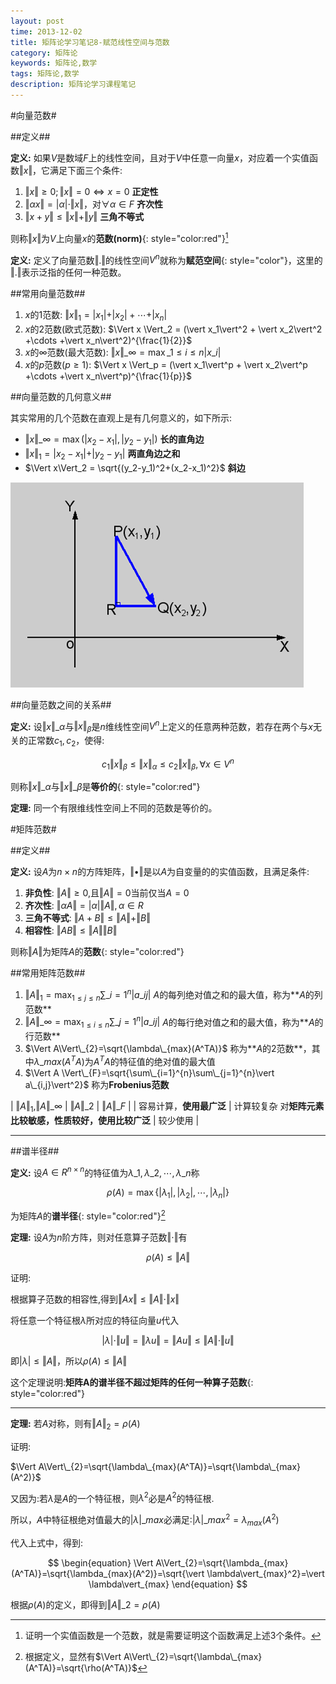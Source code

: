 ```yaml
---
layout: post
time: 2013-12-02
title: 矩阵论学习笔记8-赋范线性空间与范数
category: 矩阵论
keywords: 矩阵论,数学
tags: 矩阵论,数学
description: 矩阵论学习课程笔记 
---
```


#向量范数#

##定义##

**定义:** 如果$V$是数域$F$上的线性空间，且对于$V$中任意一向量$x$，对应着一个实值函数$\Vert x \Vert$，它满足下面三个条件:

1. $\Vert x \Vert\geq 0;\Vert x \Vert = 0 \Leftrightarrow x=0$  **正定性**
2. $\Vert\alpha x \Vert = \vert\alpha\vert \cdot \Vert x \Vert$，对$\forall\alpha\in F$  **齐次性**
3. $\Vert x+y \Vert\leq \Vert x\Vert + \Vert y \Vert$  **三角不等式**

则称$\Vert x \Vert$为$V$上向量$x$的**范数(norm)**{: style="color:red"}[^1]


**定义:** 定义了向量范数$\Vert . \Vert$的线性空间$V^n$就称为**赋范空间**{: style="color"}，这里的$\Vert . \Vert$表示泛指的任何一种范数。


##常用向量范数##

1. $x$的1范数: $\Vert x \Vert_1 = \vert x_1\vert + \vert x_2\vert +\cdots +\vert x_n\vert$
2. $x$的2范数(欧式范数): $\Vert x \Vert_2 = (\vert x_1\vert^2 + \vert x_2\vert^2 +\cdots +\vert x_n\vert^2)^{\frac{1}{2}}$
3. $x$的$\infty$范数(最大范数): $\Vert x \Vert\_{\infty} = \max\_{1\leq i\leq n}\vert x\_i\vert$
4. $x$的$p$范数($p \geq 1$): $\Vert x \Vert_p = (\vert x_1\vert^p + \vert x_2\vert^p +\cdots +\vert x_n\vert^p)^{\frac{1}{p}}$

##向量范数的几何意义##

其实常用的几个范数在直观上是有几何意义的，如下所示:

- $\Vert x\Vert\_{\infty} = \max(\vert x_2-x_1\vert,\vert y_2-y_1\vert)$ **长的直角边**
- $\Vert x\Vert_1 = \vert x_2-x_1\vert + \vert y_2-y_1\vert$  **两直角边之和**
- $\Vert x\Vert_2 = \sqrt{(y_2-y_1)^2+(x_2-x_1)^2}$  **斜边**

![](/assets/image/posts/2013-12-9-Theory-of-Matrices-8-1.png)

##向量范数之间的关系##

**定义:** 设$\Vert x\Vert\_{\alpha}$与$\Vert x \Vert_{\beta}$是$n$维线性空间$V^n$上定义的任意两种范数，若存在两个与$x$无关的正常数$c_1,c_2$，使得:

$$
\begin{equation}
c_1\Vert x\Vert_{\beta}\leq \Vert x \Vert_{\alpha}\leq c_2\Vert x \Vert_{\beta},  \forall x \in V^n
\end{equation}
$$

则称$\Vert x\Vert\_{\alpha}$与$\Vert x\Vert\_{\beta}$是**等价的**{: style="color:red"}

**定理:** 同一个有限维线性空间上不同的范数是等价的。

#矩阵范数#

##定义##

**定义:** 设$A$为$n\times n$的方阵矩阵，$\Vert \bullet \Vert$是以$A$为自变量的的实值函数，且满足条件:

1. **非负性**: $\Vert A \Vert\geq 0$,且$\Vert A \Vert=0$当前仅当$A=0$
2. **齐次性**: $\Vert\alpha A\Vert=\vert \alpha \vert \Vert A \Vert,\alpha\in R$
3. **三角不等式**: $\Vert A+B \Vert\leq \Vert A\Vert + \Vert B\Vert$
4. **相容性**: $\Vert AB \Vert\leq \Vert A\Vert\Vert B\Vert$

则称$\Vert A\Vert$为矩阵$A$的**范数**{: style="color:red"}


##常用矩阵范数##

1. $\Vert A \Vert_1 = \max_{1\leq j\leq n}\sum\_{i=1}^n\vert a\_{ij}\vert$  $A$的每列绝对值之和的最大值，称为**$A$的列范数**
2. $\Vert A \Vert\_{\infty} = \max_{1\leq i\leq n}\sum\_{j=1}^n\vert a\_{ij}\vert$ $A$的每行绝对值之和的最大值，称为**$A$的行范数**
3. $\Vert A\Vert\_{2}=\sqrt{\lambda\_{max}(A^TA)}$ 称为**$A$的2范数**，其中$\lambda\_{max}(A^TA)$为$A^TA$的特征值的绝对值的最大值
4. $\Vert A \Vert\_{F}=\sqrt{\sum\_{i=1}^{n}\sum\_{j=1}^{n}\vert a\_{i,j}\vert^2}$  称为**Frobenius范数**

| $\Vert A \Vert_1$,$\Vert A \Vert\_{\infty}$   | $\Vert A\Vert\_{2}$                                       | $\Vert A \Vert\_{F}$     |
| 容易计算，**使用最广泛**                      | 计算较复杂 对**矩阵元素比较敏感，性质较好，使用比较广泛** | 较少使用                 |

-----

##谱半径##

**定义:** 设$A\in R^{n\times n}$的特征值为$\lambda\_1,\lambda\_2,\cdots,\lambda\_n$称

$$
\begin{equation}
\rho(A) = \max\{\vert\lambda_1\vert,\vert\lambda_2\vert,\cdots,\vert\lambda_n\vert\}
\end{equation}
$$

为矩阵$A$的**谱半径**{: style="color:red"}[^2]

**定理:** 设$A$为$n$阶方阵，则对任意算子范数$\Vert \cdot \Vert$有

$$
\begin{equation}
\rho(A) \leq \Vert A\Vert
\end{equation}
$$

证明:

根据算子范数的相容性,得到$\Vert Ax\Vert\leq\Vert A\Vert\cdot\Vert x\Vert$

将任意一个特征根$\lambda$所对应的特征向量$u$代入

$$
\begin{equation}
\vert \lambda \vert\cdot\Vert u\Vert = \Vert \lambda u\Vert = \Vert Au \Vert \leq \Vert A \Vert\cdot\Vert u\Vert
\end{equation}
$$

即$\vert\lambda\vert\leq\Vert A\Vert$，所以$\rho(A) \leq \Vert A\Vert$

这个定理说明:**矩阵A的谱半径不超过矩阵的任何一种算子范数**{: style="color:red"}

-------

**定理:** 若$A$对称，则有$\Vert A\Vert_2=\rho(A)$

证明:

$\Vert A\Vert\_{2}=\sqrt{\lambda\_{max}(A^TA)}=\sqrt{\lambda\_{max}(A^2)}$

又因为:若$\lambda$是$A$的一个特征根，则$\lambda^2$必是$A^2$的特征根.

所以，$A$中特征根绝对值最大的$\vert \lambda\vert\_{max}$必满足:$\vert \lambda\vert\_{max}^2 = \lambda_{max}(A^2)$

代入上式中，得到:

$$
\begin{equation}
\Vert A\Vert_{2}=\sqrt{\lambda_{max}(A^TA)}=\sqrt{\lambda_{max}(A^2)}=\sqrt{\vert \lambda\vert_{max}^2}=\vert \lambda\vert_{max}
\end{equation}
$$

根据$\rho(A)$的定义，即得到$\Vert A\Vert\_{2} = \rho(A)$


[^1]: 证明一个实值函数是一个范数，就是需要证明这个函数满足上述3个条件。

[^2]: 根据定义，显然有$\Vert A\Vert\_{2}=\sqrt{\lambda\_{max}(A^TA)}=\sqrt{\rho(A^TA)}$
